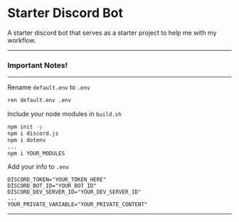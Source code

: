 # Starter Discord Bot

A starter discord bot that serves as a starter project to help me with my workflow.
***
### Important Notes!
***
Rename `default.env` to `.env`  
```bash
ren default.env .env
```
Include your node modules in `build.sh`  
```bash
npm init -y
npm i discord.js
npm i dotenv
...
npm i YOUR_MODULES
```
Add your info to `.env`
```env
DISCORD_TOKEN="YOUR_TOKEN_HERE"
DISCORD_BOT_ID="YOUR_BOT_ID"
DISCORD_DEV_SERVER_ID="YOUR_DEV_SERVER_ID"
...
YOUR_PRIVATE_VARIABLE="YOUR_PRIVATE_CONTENT"
```
***